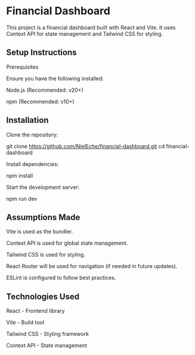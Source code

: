 # Financial Dashboard

This project is a financial dashboard built with React and Vite. It uses Context API for state management and Tailwind CSS for styling.

## Setup Instructions

Prerequisites

Ensure you have the following installed:

Node.js (Recommended: v20+)

npm (Recommended: v10+)

## Installation

Clone the repository:

git clone https://github.com/NielEche/financial-dashboard.git
cd financial-dashboard

Install dependencies:

npm install

Start the development server:

npm run dev

## Assumptions Made

Vite is used as the bundler.

Context API is used for global state management.

Tailwind CSS is used for styling.

React Router will be used for navigation (if needed in future updates).

ESLint is configured to follow best practices.


## Technologies Used

React - Frontend library

Vite - Build tool

Tailwind CSS - Styling framework

Context API - State management
